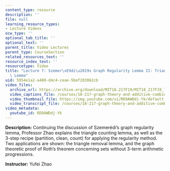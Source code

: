 ```yaml
---
content_type: resource
description: ''
file: null
learning_resource_types:
- Lecture Videos
ocw_type: ''
optional_tab_title: ''
optional_text: ''
parent_title: Video Lectures
parent_type: CourseSection
related_resources_text: ''
resource_index_text: ''
resourcetype: Video
title: "Lecture 7: Szemer\xE9di\u2019s Graph Regularity Lemma II: Triangle Removal\
  \ Lemma"
uid: 5954e1a2-a480-d4c4-ceae-5bef203062cb
video_files:
  archive_url: https://archive.org/download/MIT18.217F19/MIT18_217F19_lec07_300k.mp4
  video_captions_file: /courses/18-217-graph-theory-and-additive-combinatorics-fall-2019/3898de58cebd5422a171ec5252841530_RD9AWDdj-Yk.vtt
  video_thumbnail_file: https://img.youtube.com/vi/RD9AWDdj-Yk/default.jpg
  video_transcript_file: /courses/18-217-graph-theory-and-additive-combinatorics-fall-2019/af35221ffebbb7bd0989ed90e0b8f9ac_RD9AWDdj-Yk.pdf
video_metadata:
  youtube_id: RD9AWDdj-Yk
---
```


**Description:** Continuing the discussion of Szemerédi’s graph regularity lemma, Professor Zhao explains the triangle counting lemma, as well as the 3-step recipe (partition, clean, count) for applying the regularity method. Two applications are shown: the triangle removal lemma, and the graph theoretic proof of Roth’s theorem concerning sets without 3-term arithmetic progressions.

**Instructor:** Yufei Zhao